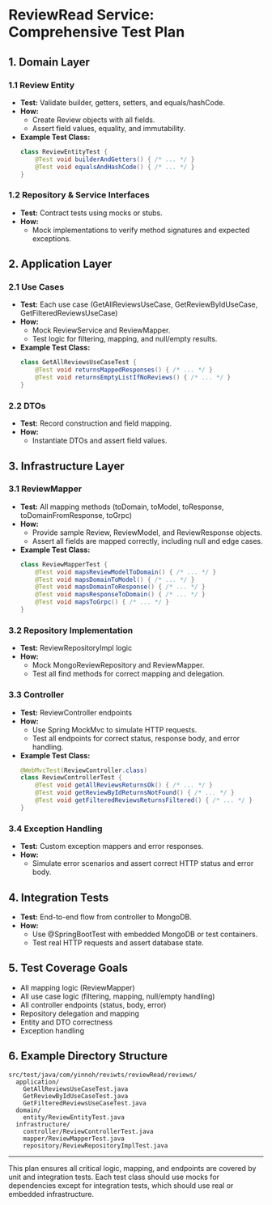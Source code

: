 # ReviewRead Service: Comprehensive Test Plan

## 1. Domain Layer
### 1.1 Review Entity
- **Test:** Validate builder, getters, setters, and equals/hashCode.
- **How:**
  - Create Review objects with all fields.
  - Assert field values, equality, and immutability.
- **Example Test Class:**
  ```java
  class ReviewEntityTest {
      @Test void builderAndGetters() { /* ... */ }
      @Test void equalsAndHashCode() { /* ... */ }
  }
  ```

### 1.2 Repository & Service Interfaces
- **Test:** Contract tests using mocks or stubs.
- **How:**
  - Mock implementations to verify method signatures and expected exceptions.

## 2. Application Layer
### 2.1 Use Cases
- **Test:** Each use case (GetAllReviewsUseCase, GetReviewByIdUseCase, GetFilteredReviewsUseCase)
- **How:**
  - Mock ReviewService and ReviewMapper.
  - Test logic for filtering, mapping, and null/empty results.
- **Example Test Class:**
  ```java
  class GetAllReviewsUseCaseTest {
      @Test void returnsMappedResponses() { /* ... */ }
      @Test void returnsEmptyListIfNoReviews() { /* ... */ }
  }
  ```

### 2.2 DTOs
- **Test:** Record construction and field mapping.
- **How:**
  - Instantiate DTOs and assert field values.

## 3. Infrastructure Layer
### 3.1 ReviewMapper
- **Test:** All mapping methods (toDomain, toModel, toResponse, toDomainFromResponse, toGrpc)
- **How:**
  - Provide sample Review, ReviewModel, and ReviewResponse objects.
  - Assert all fields are mapped correctly, including null and edge cases.
- **Example Test Class:**
  ```java
  class ReviewMapperTest {
      @Test void mapsReviewModelToDomain() { /* ... */ }
      @Test void mapsDomainToModel() { /* ... */ }
      @Test void mapsDomainToResponse() { /* ... */ }
      @Test void mapsResponseToDomain() { /* ... */ }
      @Test void mapsToGrpc() { /* ... */ }
  }
  ```

### 3.2 Repository Implementation
- **Test:** ReviewRepositoryImpl logic
- **How:**
  - Mock MongoReviewRepository and ReviewMapper.
  - Test all find methods for correct mapping and delegation.

### 3.3 Controller
- **Test:** ReviewController endpoints
- **How:**
  - Use Spring MockMvc to simulate HTTP requests.
  - Test all endpoints for correct status, response body, and error handling.
- **Example Test Class:**
  ```java
  @WebMvcTest(ReviewController.class)
  class ReviewControllerTest {
      @Test void getAllReviewsReturnsOk() { /* ... */ }
      @Test void getReviewByIdReturnsNotFound() { /* ... */ }
      @Test void getFilteredReviewsReturnsFiltered() { /* ... */ }
  }
  ```

### 3.4 Exception Handling
- **Test:** Custom exception mappers and error responses.
- **How:**
  - Simulate error scenarios and assert correct HTTP status and error body.

## 4. Integration Tests
- **Test:** End-to-end flow from controller to MongoDB.
- **How:**
  - Use @SpringBootTest with embedded MongoDB or test containers.
  - Test real HTTP requests and assert database state.

## 5. Test Coverage Goals
- All mapping logic (ReviewMapper)
- All use case logic (filtering, mapping, null/empty handling)
- All controller endpoints (status, body, error)
- Repository delegation and mapping
- Entity and DTO correctness
- Exception handling

## 6. Example Directory Structure
```
src/test/java/com/yinnoh/reviwts/reviewRead/reviews/
  application/
    GetAllReviewsUseCaseTest.java
    GetReviewByIdUseCaseTest.java
    GetFilteredReviewsUseCaseTest.java
  domain/
    entity/ReviewEntityTest.java
  infrastructure/
    controller/ReviewControllerTest.java
    mapper/ReviewMapperTest.java
    repository/ReviewRepositoryImplTest.java
```

---

This plan ensures all critical logic, mapping, and endpoints are covered by unit and integration tests. Each test class should use mocks for dependencies except for integration tests, which should use real or embedded infrastructure.
